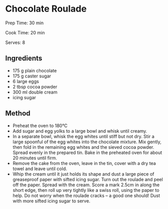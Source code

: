 # Chocolate Roulade

Prep Time: 30 min

Cook Time: 20 min

Serves: 8

## Ingredients

- 175 g plain chocolate
- 175 g caster sugar
- 6 large eggs
- 2 tbsp cocoa powder
- 300 ml double cream
- icing sugar

## Method

- Preheat the oven to 180°C
- Add sugar and egg yolks to a large bowl and whisk until creamy.
- In a separate bowl, whisk the egg whites until stiff but not dry. Stir a large spoonful of the egg whites into the chocolate mixture. Mix gently, then fold in the remaining egg whites and the sieved cocoa powder. Spread evenly in the prepared tin. Bake in the preheated oven for about 20 minutes until firm.
- Remove the cake from the oven, leave in the tin, cover with a dry tea towel and leave until cold.
- Whip the cream until it just holds its shape and dust a large piece of greaseproof paper with sifted icing sugar. Turn out the roulade and peel off the paper. Spread with the cream. Score a mark 2.5cm in along the short edge, then roll up very tightly like a swiss roll, using the paper to help. Do not worry when the roulade cracks – a good one should! Dust with more sifted icing sugar to serve.
